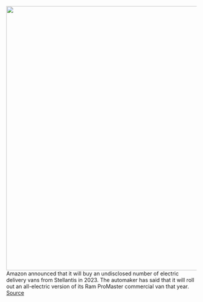 <img src='https://cdn.vox-cdn.com/thumbor/waNsq9W7a_SVR1Gw2IF6bXzhUqM=/0x0:3000x2000/1200x800/filters:focal(1260x760:1740x1240)/cdn.vox-cdn.com/uploads/chorus_image/image/70349927/RM022_003PM5c7g3f2a7m92sb3l707vf26o5j.0.jpg' width='700px' /><br/>
Amazon announced that it will buy an undisclosed number of electric delivery vans from Stellantis in 2023. The automaker has said that it will roll out an all-electric version of its Ram ProMaster commercial van that year.
<a href='https://www.theverge.com/2022/1/5/22868283/amazon-stellantis-dodge-promaster-electric-van-software-delivery'> Source <a/>